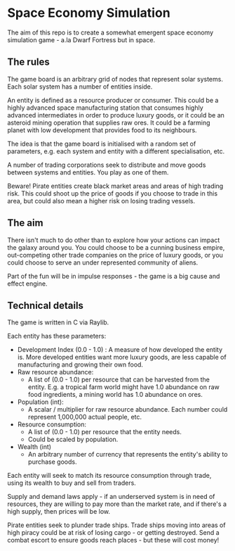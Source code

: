 # Space Economy Simulation

The aim of this repo is to create a somewhat emergent space economy simulation game - a.la Dwarf Fortress but in space.

## The rules

The game board is an arbitrary grid of nodes that represent solar systems. Each solar system has a number of entities inside.

An entity is defined as a resource producer or consumer. This could be a highly advanced space manufacturing station that consumes highly advanced intermediates in order to produce luxury goods, or it could be an asteroid mining operation that supplies raw ores. It could be a farming planet with low development that provides food to its neighbours.

The idea is that the game board is initialised with a random set of parameters, e.g. each system and entity with a different specialisation, etc.

A number of trading corporations seek to distribute and move goods between systems and entities. You play as one of them.

Beware! Pirate entities create black market areas and areas of high trading risk. This could shoot up the price of goods if you choose to trade in this area, but could also mean a higher risk on losing trading vessels.

## The aim

There isn't much to do other than to explore how your actions can impact the galaxy around you. You could choose to be a cunning business empire, out-competing other trade companies on the price of luxury goods, or you could choose to serve an under represented community of aliens.

Part of the fun will be in impulse responses - the game is a big cause and effect engine.

## Technical details

The game is written in C via Raylib.

Each entity has these parameters:

- Development Index (0.0 - 1.0) : A measure of how developed the entity is. More developed entities want more luxury goods, are less capable of manufacturing and growing their own food.
- Raw resource abundance:
  - A list of (0.0 - 1.0) per resource that can be harvested from the entity. E.g. a tropical farm world might have 1.0 abundance on raw food ingredients, a mining world has 1.0 abundance on ores.
- Population (int):
  - A scalar / multiplier for raw resource abundance. Each number could represent 1,000,000 actual people, etc.
- Resource consumption:
  - A list of (0.0 - 1.0) per resource that the entity needs.
  - Could be scaled by population.
- Wealth (int)
  - An arbitrary number of currency that represents the entity's ability to purchase goods.

Each entity will seek to match its resource consumption through trade, using its wealth to buy and sell from traders.

Supply and demand laws apply - if an underserved system is in need of resources, they are willing to pay more than the market rate, and if there's a high supply, then prices will be low.

Pirate entities seek to plunder trade ships. Trade ships moving into areas of high piracy could be at risk of losing cargo - or getting destroyed. Send a combat escort to ensure goods reach places - but these will cost money!

